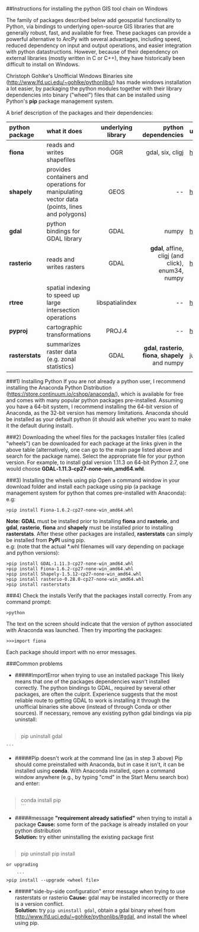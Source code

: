 ##Instructions for installing the python GIS tool chain on Windows

The family of packages described below add geospatial functionality to Python, via bindings to underlying open-source GIS libraries that are generally robust, fast, and available for free. These packages can provide a powerful alternative to ArcPy with several advantages, including speed, reduced dependency on input and output operations, and easier integration with python datastructions. However, because of their dependency on external libraries (mostly written in C or C++), they have historically been difficult to install on Windows.

Christoph Gohlke's Unofficial Windows Binaries site (<http://www.lfd.uci.edu/~gohlke/pythonlibs/>) has made windows installation a lot easier, by packaging the python modules together with their library dependencies into binary ("wheel") files that can be installed using Python's **pip** package management system.

A brief description of the packages and their dependencies:  

| python package| what it does | underlying library  | python dependencies | unofficial binary |  
|:--------------|:------------ | :------------------:| -------------------:| :-----------------|
| **fiona**     | reads and writes shapefiles | OGR | gdal, six, cligj |<http://www.lfd.uci.edu/~gohlke/pythonlibs/#fiona>  |
| **shapely**   | provides containers and operations for manipulating vector data (points, lines and polygons)|  GEOS | -- | <http://www.lfd.uci.edu/~gohlke/pythonlibs/#shapely> |
| **gdal** | python bindings for GDAL library |  GDAL | numpy |<http://www.lfd.uci.edu/~gohlke/pythonlibs/#gdal> |
| **rasterio** | reads and writes rasters | GDAL | **gdal**, affine, cligj (and click), enum34, numpy | <http://www.lfd.uci.edu/~gohlke/pythonlibs/#rasterio>|
| **rtree**     | spatial indexing to speed up large intersection operations | libspatialindex | -- | <http://www.lfd.uci.edu/~gohlke/pythonlibs/#rtree>|
| **pyproj**     | cartographic transformations | PROJ.4 | -- |<http://www.lfd.uci.edu/~gohlke/pythonlibs/#pyproj>|
| **rasterstats**| summarizes raster data (e.g. zonal statistics)  | GDAL | **gdal**, **rasterio**, **fiona**, **shapely** and numpy| just install using pip (see below) |

###1) Installing Python
If you are not already a python user, I recommend installing the Anaconda Python Distribution (<https://store.continuum.io/cshop/anaconda/>), which is available for free and comes with many popular python packages pre-installed. Assuming you have a 64-bit system, I recommend installing the 64-bit version of Anaconda, as the 32-bit version has memory limitations. Anaconda should be installed as your default python (it should ask whether you want to make it the default during install).


###2) Downloading the wheel files for the packages
Installer files (called "wheels") can be downloaded for each package at the links given in the above table (alternatively, one can go to the main page listed above and search for the package name). Select the appropriate file for your python version. For example, to install gdal version 1.11.3 on 64-bit Python 2.7, one would choose **GDAL‑1.11.3‑cp27‑none‑win_amd64.whl**.

###3) Installing the wheels using pip
Open a command window in your download folder and install each package using pip (a package management system for python that comes pre-installed with Anaconda):  
e.g:

```
>pip install Fiona-1.6.2-cp27-none-win_amd64.whl
```
**Note:** **GDAL** must be installed prior to installing **fiona** and **rasterio**, and **gdal**, **rasterio**, **fiona** and **shapely** must be installed prior to installing **rasterstats**. After these other packages are installed, **rasterstats** can simply be installed from **PyPl** using pip.  
e.g:
(note that the actual *.whl filenames will vary depending on package and python versions):

```
>pip install GDAL-1.11.3-cp27-none-win_amd64.whl
>pip install Fiona-1.6.2-cp27-none-win_amd64.whl
>pip install Shapely-1.5.12-cp27-none-win_amd64.whl
>pip install rasterio-0.28.0-cp27-none-win_amd64.whl
>pip install rasterstats
```
###4) Check the installs
Verify that the packages install correctly. From any command prompt:

```
>python
```
The text on the screen should indicate that the version of python associated with Anaconda was launched. Then try importing the packages:  

```
>>>import fiona
```
Each package should import with no error messages.


###Common problems  
* #####ImportError when trying to use an installed package
	This likely means that one of the packages dependencies wasn't installed correctly. The python bindings to GDAL, required by several other packages, are often the culprit. Experience suggests that the most reliable route to getting GDAL to work is installing it through the unofficial binaries site above (instead of through Conda or other sources). If necessary, remove any existing python gdal bindings via pip uninstall:
	
	```
>pip uninstall gdal

	```

	
* #####Pip doesn't work at the command line (as in step 3 above)
	Pip should come preinstalled with Anaconda, but in case it isn't, it can be installed using **conda**. With Anaconda installed, open a command window anywhere (e.g., by typing "cmd" in the Start Menu search box) and enter:  

	```  
>conda install pip  
	```
* #####message **"requirement already satisfied"** when trying to install a package 
	**Cause:** some form of the package is already installed on your python distribution  
	**Solution:** try either uninstalling the existing package first

	```
>pip uninstall <packagename>
>pip install <wheel file>
```
or upgrading
  
	```
>pip install --upgrade <wheel file>
```  

* #####"side-by-side configuration" error message when trying to use rasterstats or rasterio 
	**Cause:** gdal may be installed incorrectly or there is a version conflict.  
	**Solution:** try ```pip uninstall gdal```, obtain a gdal binary wheel from <http://www.lfd.uci.edu/~gohlke/pythonlibs/#gdal>, and install the wheel using pip.
